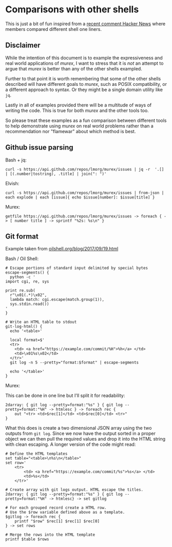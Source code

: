 # Comparisons with other shells

This is just a bit of fun inspired from a [recent comment Hacker News](https://news.ycombinator.com/item?id=14700307)
where members compared different shell one liners.

## Disclaimer

While the intention of this document is to example the expressiveness
and real world applications of _murex_, I want to stress that it is _not_
an attempt to argue that _murex_ is better than any of the other shells
exampled.

Further to that point it is worth remembering that some of the other
shells described will have different goals to _murex_, such as POSIX
compatibility, or a different approach to syntax. Or they might be a
single domain utility like `jq`.

Lastly in all of examples provided there will be a multitude of ways of
writing the code. This is true for both _murex_ and the other tools too.

So please treat these examples as a fun comparison between different
tools to help demonstrate using _murex_ on real world problems rather
than a recommendation nor "flamewar" about which method is best.

## Github issue parsing

Bash + jq:

    curl -s https://api.github.com/repos/lmorg/murex/issues | jq -r  '.[] | [(.number|tostring), .title] | join(": ")'

Elvish:

    curl -s https://api.github.com/repos/lmorg/murex/issues | from-json | each explode | each [issue]{ echo $issue[number]: $issue[title] }

Murex:

    getfile https://api.github.com/repos/lmorg/murex/issues -> foreach { -> [ number title ] -> sprintf "%2s: %s\n" }

## Git format

Example taken from [oilshell.org/blog/2017/09/19.html](http://www.oilshell.org/blog/2017/09/19.html)

Bash / Oil Shell:

    # Escape portions of standard input delimited by special bytes
    escape-segments() {
      python -c '
    import cgi, re, sys

    print re.sub(
      r"\x01(.*)\x02",
      lambda match: cgi.escape(match.group(1)),
      sys.stdin.read())
    '
    }

    # Write an HTML table to stdout
    git-log-html() {
      echo '<table>'

      local format=$'
      <tr>
        <td> <a href="https://example.com/commit/%H">%h</a> </td>
        <td>\x01%s\x02</td>
      </tr>'
      git log -n 5 --pretty="format:$format" | escape-segments

      echo '</table>'
    }

Murex:

This can be done in one line but I'll split it for readability:

    2darray: { git log --pretty=format:"%s" } { git log --pretty=format:"%H" -> htmlesc } -> foreach rec {
        out "<tr> <td>$rec[1]</td> <td>$rec[0]</td> <tr>"
    }

What this does is create a two dimensional JSON array using the two
outputs from `git log`. Since we now have the output sorted in a proper
object we can then pull the required values and drop it into the HTML
string with clean escaping. A longer version of the code might read:

    # Define the HTML templates
    set table="<table>\n%s\n</table>"
    set row='
        <tr>
            <td> <a href="https://example.com/commit/%s">%s</a> </td>
            <td>%s</td>
        </tr>'

    # Create array with git logs output. HTML escape the titles.
    2darray: { git log --pretty=format:"%s" } { git log --pretty=format:"%H" -> htmlesc} -> set gitlog

    # For each grouped record create a HTML row.
    # Use the $row variable defined above as a template.
    $gitlog -> foreach rec {
        printf "$row" $rec[1] $rec[1] $rec[0]
    } -> set rows

    # Merge the rows into the HTML template
    printf $table $rows
